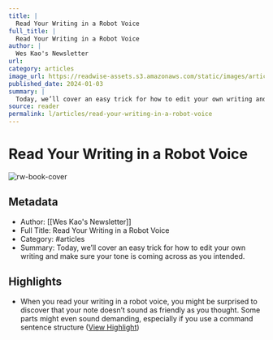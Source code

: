 ```yaml
---
title: |
  Read Your Writing in a Robot Voice
full_title: |
  Read Your Writing in a Robot Voice
author: |
  Wes Kao's Newsletter
url: 
category: articles
image_url: https://readwise-assets.s3.amazonaws.com/static/images/article2.74d541386bbf.png
published_date: 2024-01-03
summary: |
  Today, we’ll cover an easy trick for how to edit your own writing and make sure your tone is coming across as you intended.
source: reader
permalink: l/articles/read-your-writing-in-a-robot-voice
---
```

# Read Your Writing in a Robot Voice

![rw-book-cover](https://readwise-assets.s3.amazonaws.com/static/images/article2.74d541386bbf.png)

## Metadata
- Author: [[Wes Kao's Newsletter]]
- Full Title: Read Your Writing in a Robot Voice
- Category: #articles
- Summary: Today, we’ll cover an easy trick for how to edit your own writing and make sure your tone is coming across as you intended.

## Highlights
- When you read your writing in a robot voice, you might be surprised to discover that your note doesn’t sound as friendly as you thought. Some parts might even sound demanding, especially if you use a command sentence structure ([View Highlight](https://read.readwise.io/read/01hk7zwkmmpmjadqqwh4s6kzsf))


